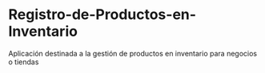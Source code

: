 # Registro-de-Productos-en-Inventario
Aplicación destinada a la gestión de productos en inventario para negocios o tiendas
